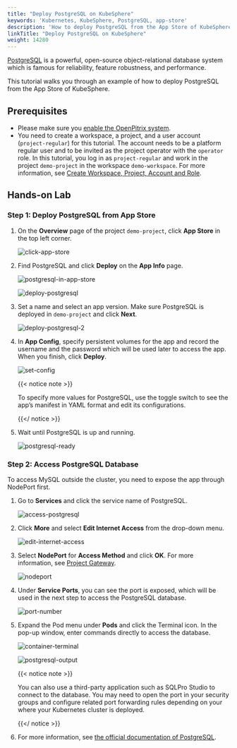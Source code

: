 ```yaml
---
title: "Deploy PostgreSQL on KubeSphere"
keywords: 'Kubernetes, KubeSphere, PostgreSQL, app-store'
description: 'How to deploy PostgreSQL from the App Store of KubeSphere'
linkTitle: "Deploy PostgreSQL on KubeSphere"
weight: 14280
---
```


[PostgreSQL](https://www.postgresql.org/) is a powerful, open-source object-relational database system which is famous for reliability, feature robustness, and performance.

This tutorial walks you through an example of how to deploy PostgreSQL from the App Store of KubeSphere.

## Prerequisites

- Please make sure you [enable the OpenPitrix system](../../../pluggable-components/app-store/).
- You need to create a workspace, a project, and a user account (`project-regular`) for this tutorial. The account needs to be a platform regular user and to be invited as the project operator with the `operator` role. In this tutorial, you log in as `project-regular` and work in the project `demo-project` in the workspace `demo-workspace`. For more information, see [Create Workspace, Project, Account and Role](../../../quick-start/create-workspace-and-project/).

## Hands-on Lab

### Step 1: Deploy PostgreSQL from App Store

1. On the **Overview** page of the project `demo-project`, click **App Store** in the top left corner.

   ![click-app-store](/images/docs/appstore/built-in-apps/postgresql-app/click-app-store.jpg)

2. Find PostgreSQL and click **Deploy** on the **App Info** page.

   ![postgresql-in-app-store](/images/docs/appstore/built-in-apps/postgresql-app/postgresql-in-app-store.jpg)

   ![deploy-postgresql](/images/docs/appstore/built-in-apps/postgresql-app/deploy-postgresql.jpg)

3. Set a name and select an app version. Make sure PostgreSQL is deployed in `demo-project` and click **Next**.

   ![deploy-postgresql-2](/images/docs/appstore/built-in-apps/postgresql-app/deploy-postgresql-2.jpg)

4. In **App Config**, specify persistent volumes for the app and record the username and the password which will be used later to access the app. When you finish, click **Deploy**.

   ![set-config](/images/docs/appstore/built-in-apps/postgresql-app/set-config.jpg)

   {{< notice note >}} 

   To specify more values for PostgreSQL, use the toggle switch to see the app’s manifest in YAML format and edit its configurations.

   {{</ notice >}} 

5. Wait until PostgreSQL is up and running.

   ![postgresql-ready](/images/docs/appstore/built-in-apps/postgresql-app/postgresql-ready.jpg)

### Step 2: Access PostgreSQL Database

To access MySQL outside the cluster, you need to expose the app through NodePort first.

1. Go to **Services** and click the service name of PostgreSQL.

   ![access-postgresql](/images/docs/appstore/built-in-apps/postgresql-app/access-postgresql.jpg)

2. Click **More** and select **Edit Internet Access** from the drop-down menu.

   ![edit-internet-access](/images/docs/appstore/built-in-apps/postgresql-app/edit-internet-access.jpg)

3. Select **NodePort** for **Access Method** and click **OK**. For more information, see [Project Gateway](../../../project-administration/project-gateway/).

   ![nodeport](/images/docs/appstore/built-in-apps/postgresql-app/nodeport.jpg)

4. Under **Service Ports**, you can see the port is exposed, which will be used in the next step to access the PostgreSQL database.

   ![port-number](/images/docs/appstore/built-in-apps/postgresql-app/port-number.jpg)

5. Expand the Pod menu under **Pods** and click the Terminal icon. In the pop-up window, enter commands directly to access the database.

   ![container-terminal](/images/docs/appstore/built-in-apps/postgresql-app/container-terminal.jpg)

   ![postgresql-output](/images/docs/appstore/built-in-apps/postgresql-app/postgresql-output.jpg)

   {{< notice note >}}

   You can also use a third-party application such as SQLPro Studio to connect to the database. You may need to open the port in your security groups and configure related port forwarding rules depending on your where your Kubernetes cluster is deployed.

   {{</ notice >}} 

6. For more information, see [the official documentation of PostgreSQL](https://www.postgresql.org/docs/).